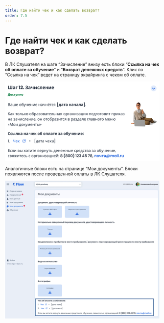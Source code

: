 ```yaml
---
title: Где найти чек и как сделать возврат?
order: 7.5
---
```


# Где найти чек и как сделать возврат?

В ЛК Слушателя на шаге “Зачисление” внизу есть блоки “**Ссылка на чек об оплате за обучение**” и “**Возврат денежных средств**”. Клик по “Ссылка на чек” ведет на страницу эквайринга с чеком об оплате.

![](<.gitbook/assets/image (8).png>)

Аналогичные блоки есть на странице “Мои документы”. Блоки появляются после проведенной оплаты в ЛК Слушателя.

![](<.gitbook/assets/image (9).png>)